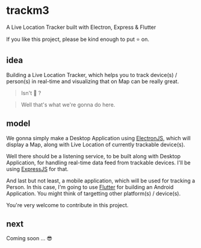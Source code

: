 # trackm3
A Live Location Tracker built with Electron, Express &amp; Flutter

If you like this project, please be kind enough to put :star: on.

## idea
Building a Live Location Tracker, which helps you to track device(s) / person(s) in real-time and visualizing that on Map can be really great.

> Isn't :thinking: ?

> Well that's what we're gonna do here.

## model
We gonna simply make a Desktop Application using [ElectronJS](http://electronjs.org/), which will display a Map, along with Live Location of currently trackable device(s).

Well there should be a listening service, to be built along with Desktop Application, for handling real-time data feed from trackable devices. I'll be using [ExpressJS](http://expressjs.com/) for that.

And last but not least, a mobile application, which will be used for tracking a Person. In this case, I'm going to use [Flutter](https://flutter.dev/) for building an Android Application. You might think of targetting other platform(s) / device(s).

You're very welcome to contribute in this project.

## next
Coming soon ... :sunglasses:
